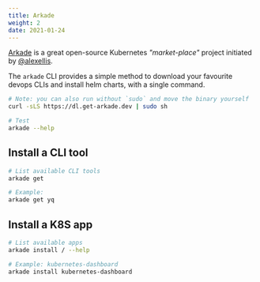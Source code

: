 ```yaml
---
title: Arkade
weight: 2
date: 2021-01-24
---
```


[Arkade](https://github.com/alexellis/arkade) is a great open-source Kubernetes *"market-place"* project initiated by [@alexellis](https://github.com/alexellis).

The `arkade` CLI provides a simple method to download your favourite devops CLIs and install helm charts, with a single command.

```bash
# Note: you can also run without `sudo` and move the binary yourself
curl -sLS https://dl.get-arkade.dev | sudo sh

# Test
arkade --help
```

## Install a CLI tool

```bash
# List available CLI tools
arkade get

# Example:
arkade get yq
```

## Install a K8S app

```bash
# List available apps
arkade install / --help

# Example: kubernetes-dashboard
arkade install kubernetes-dashboard
```